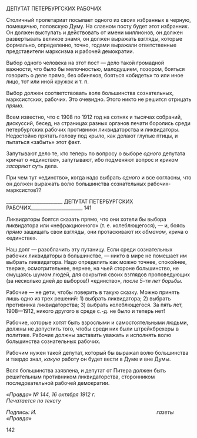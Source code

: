 ДЕПУТАТ ПЕТЕРБУРГСКИХ РАБОЧИХ

Столичный пролетариат посылает одного из своих избранных в черную, помещи­чью, поповскую Думу. На славном посту будет этот избранник. Он должен выступать и действовать от имени миллионов, он должен развертывать великое знамя, он должен выражать взгляды, которые формально, определенно, точно, годами выражали ответст­венные представители марксизма и рабочей демократии.

Выбор одного человека на этот пост — дело такой громадной важности, что было бы мелочностью, малодушием, позором, бояться говорить о деле прямо, без обиняков, бо­яться «обидеть» то или иное лицо, тот или иной кружок и т. п.

Выбор должен соответствовать воле большинства сознательных, марксистских, ра­бочих. Это очевидно. Этого никто не решится отрицать _прямо._

Всем известно, что с 1908 по 1912 год на сотнях и тысячах собраний, дискуссий, бе­сед, на страницах разных органов печати боролись среди петербургских рабочих про­тивники ликвидаторства и ликвидаторы. Недостойно прятать голову под крыло, как де­лают глупые птицы, и пытаться «забыть» этот факт.

Запутывают дело те, кто теперь по вопросу о выборе _одного_ депутата кричат о «единстве», запутывают, ибо подменяют вопрос и криком _засоряют_ суть дела.

При чем тут «единство», когда надо выбрать _одного_ и все согласны, что он должен выражать волю большинства сознательных рабочих-марксистов??

  

________________________ ДЕПУТАТ ПЕТЕРБУРГСКИХ РАБОЧИХ______________________ 141

Ликвидаторы боятся сказать прямо, что они хотели бы выбора ликвидатора или «нефракционного» (т. е. колеблющегося), — и, боясь _прямо_ защищать свои взгляды, они протаскивают их _обманом,_ крича о «единстве».

Наш долг — разоблачить эту путаницу. Если среди сознательных рабочих ликвида­торы в большинстве, — никто в мире не помешает им выбрать ликвидатора. Надо оп­ределить как можно точнее, спокойнее, тверже, осмотрительнее, вернее, на чьей сторо­не большинство, не смущаясь шумом людей, для сокрытия своих взглядов пропове­дующих (за несколько дней до выборов!) «единство», _после 5-ти лет борьбы._

Рабочие — не дети, чтобы поверить в такую сказку. Можно принять лишь одно из трех решений: 1) выбрать ликвидатора; 2) выбрать противника ликвидаторства; 3) вы­брать колеблющегося. За пять лет, 1908—1912, никого другого в среде с.-д. не было и теперь нет!

Рабочие, которые хотят быть взрослыми и самостоятельными людьми, должны не допустить того, чтобы среди них были штрейкбрехеры в политике. Рабочие должны заставить уважать и исполнять волю большинства сознательных рабочих.

Рабочим нужен такой депутат, который бы выражал волю большинства и твердо знал, _какую_ работу он будет вести в Думе и вне Думы.

Воля большинства заявлена, и депутат от Питера должен быть решительным про­тивником ликвидаторства, сторонником последовательной рабочей демократии.

_«Правда» № 144, 16 октября 1912 г.                                                         Печатается по тексту_

_Подпись: И._                                                                                   _газеты «Правда»_

  

142